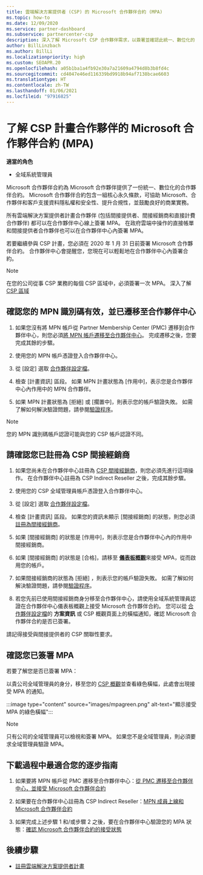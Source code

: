 ```yaml
---
title: 雲端解決方案提供者 (CSP) 的 Microsoft 合作夥伴合約 (MPA)
ms.topic: how-to
ms.date: 12/09/2020
ms.service: partner-dashboard
ms.subservice: partnercenter-csp
description: 深入了解 Microsoft CSP 合作夥伴需求，以簽署並確認此統一、數位化的 Microsoft 合作夥伴合約 (MPA)。
author: BillLinzbach
ms.author: BillLi
ms.localizationpriority: high
ms.custom: SEOAPR.20
ms.openlocfilehash: a05b1ba1a4fb92e30a7a21609a4794d8b3b8fd4c
ms.sourcegitcommit: cd4047e46ed116339bd9918b94af7138bcae6603
ms.translationtype: HT
ms.contentlocale: zh-TW
ms.lasthandoff: 01/06/2021
ms.locfileid: "97916825"
---
```

# <a name="learn-about-the-microsoft-partner-agreement-mpa-for-csp-program-partners"></a>了解 CSP 計畫合作夥伴的 Microsoft 合作夥伴合約 (MPA)

**適當的角色**

- 全域系統管理員

Microsoft 合作夥伴合約為 Microsoft 合作夥伴提供了一份統一、數位化的合作夥伴合約。 Microsoft 合作夥伴合約包含一組核心永久條款，可協助 Microsoft、合作夥伴和客戶支援資料隱私權和安全性、提升合規性，並鼓勵良好的商業實務。

所有雲端解決方案提供者計畫合作夥伴 (包括間接提供者、間接經銷商和直接計費合作夥伴) 都可以在合作夥伴中心線上簽署 MPA。 在政府雲端中操作的直接帳單和間接提供者合作夥伴也可以在合作夥伴中心內簽署 MPA。

若要繼續參與 CSP 計畫，您必須在 2020 年 1 月 31 日前簽署 Microsoft 合作夥伴合約。 合作夥伴中心會提醒您，您現在可以輕鬆地在合作夥伴中心內簽署合約。

>[!NOTE]
>在您的公司從事 CSP 業務的每個 CSP 區域中，必須簽署一次 MPA。 深入了解 [CSP 區域](regional-authorization-overview.md) 

## <a name="verify-your-mpn-id-is-active-and-migrated-to-partner-center"></a>確認您的 MPN 識別碼有效，並已遷移至合作夥伴中心

1. 如果您沒有將 MPN 帳戶從 Partner Membership Center (PMC) 遷移到合作夥伴中心，則您必須[將 MPN 帳戶遷移至合作夥伴中心](move-pmc-pc-map.md)。 完成遷移之後，您要完成其餘的步驟。 

1. 使用您的 MPN 帳戶憑證登入合作夥伴中心。
 
1. 從 [設定] 選取 [合作夥伴設定檔](https://partner.microsoft.com/pcv/accountsettings/connectedpartnerprofile)。

1. 檢查 [計畫資訊] 區段。 如果 MPN 計畫狀態為 [作用中]，表示您是合作夥伴中心內作用中的 MPN 合作夥伴。
 
1. 如果 MPN 計畫狀態為 [拒絕] 或 [擱置中]，則表示您的帳戶驗證失敗。 如需了解如何解決驗證問題，請參閱[驗證程序](verification-responses.md)。



>[!NOTE]
>您的 MPN 識別碼帳戶認證可能與您的 CSP 帳戶認證不同。

## <a name="confirm-you-are-enrolled-as-a-csp-indirect-reseller"></a>請確認您已註冊為 CSP 間接經銷商

1. 如果您尚未在合作夥伴中心註冊為 [CSP 間接經銷商](indirect-reseller-tasks-in-partner-center.md)，則您必須先進行這項操作。 在合作夥伴中心註冊為 CSP Indirect Reseller 之後，完成其餘步驟。

1. 使用您的 CSP 全域管理員帳戶憑證登入合作夥伴中心。

1. 從 [設定] 選取 [合作夥伴設定檔](https://partner.microsoft.com/pcv/accountsettings/partnerprofile)。

1. 檢查 [計畫資訊] 區段。 如果您的資訊未顯示 [間接經銷商] 的狀態，則您必須[註冊為間接經銷商](indirect-reseller-tasks-in-partner-center.md)。

1. 如果 [間接經銷商] 的狀態是 [作用中]，則表示您是合作夥伴中心內的作用中間接經銷商。
 
4. 如果 [間接經銷商] 的狀態是 [合格]，請移至 [**儀表板概觀**](https://partner.microsoft.com/pcv/dashboard/overview)來接受 MPA，從而啟用您的帳戶。
 
1. 如果間接經銷商的狀態為 [拒絕] ，則表示您的帳戶驗證失敗。 如需了解如何解決驗證問題，請參閱[驗證程序](verification-responses.md)。

1. 若您先前已使用間接經銷商身分移至合作夥伴中心，請使用全域系統管理員認證在合作夥伴中心儀表板概觀上接受 Microsoft 合作夥伴合約。 您可以從 [合作夥伴設定檔](https://partner.microsoft.com/pcv/accountsettings/partnerprofile)的 **方案資訊** 或 CSP 概觀頁面上的橫幅通知，確認 Microsoft 合作夥伴合約是否已簽署。

請記得接受與間接提供者的 CSP 關聯性要求。

## <a name="verify-that-you-have-signed-the-mpa"></a>確認您已簽署 MPA

若要了解您是否已簽署 MPA：

 以貴公司全域管理員的身分，移至您的 [CSP 概觀](https://partner.microsoft.com/pcv/dashboard/overview)並查看綠色橫幅，此處會出現接受 MPA 的通知。

 
:::image type="content" source="images/mpagreen.png" alt-text="顯示接受 MPA 的綠色橫幅":::

>[!NOTE]
>只有公司的全域管理員可以檢視和簽署 MPA。 如果您不是全域管理員，則必須要求全域管理員驗證 MPA。


## <a name="download-the-step-by-step-guide-thats-right-for-where-you-are-in-the-process"></a>下載過程中最適合您的逐步指南

1. 如果要將 MPN 帳戶從 PMC 遷移至合作夥伴中心：[從 PMC 遷移至合作夥伴中心，並接受 Microsoft 合作夥伴合約](https://assetsprod.microsoft.com/mpn/migrate-pmc-pc-mpa-guide.pptx)

2. 如果要在合作夥伴中心註冊為 CSP Indirect Reseller：[MPN 成員上線和 Microsoft 合作夥伴合約](https://assetsprod.microsoft.com/mpn/onboard-pc-csp-mpn-mpa-guide.pptx)

3. 如果完成上述步驟 1 和/或步驟 2 之後，要在合作夥伴中心驗證您的 MPA 狀態：[確認 Microsoft 合作夥伴合約的接受狀態](https://assetsprod.microsoft.com/mpn/verify-mpa-acceptance-status.pptx)
 
## <a name="next-steps"></a>後續步驟

- [註冊雲端解決方案提供者計畫](enrolling-in-the-csp-program.md)
